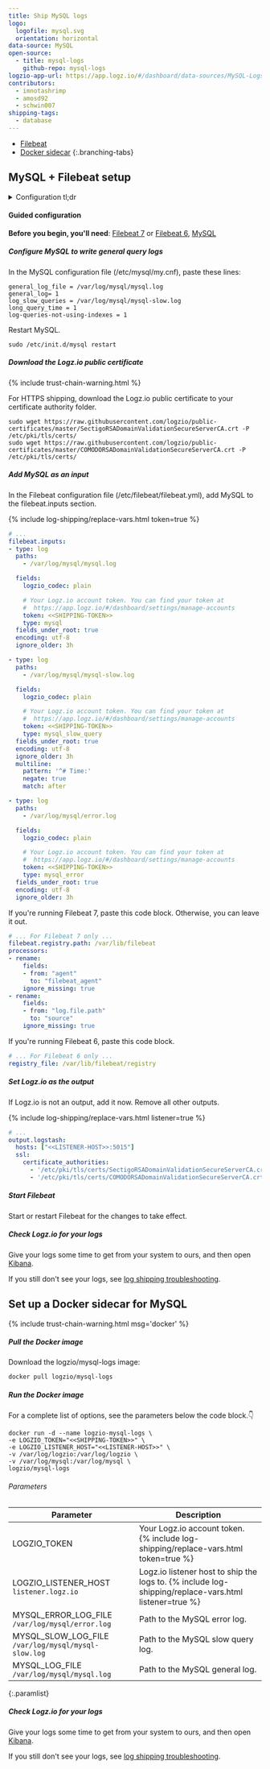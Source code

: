 ```yaml
---
title: Ship MySQL logs
logo:
  logofile: mysql.svg
  orientation: horizontal
data-source: MySQL
open-source:
  - title: mysql-logs
    github-repo: mysql-logs
logzio-app-url: https://app.logz.io/#/dashboard/data-sources/MySQL-Logs
contributors:
  - imnotashrimp
  - amosd92
  - schwin007
shipping-tags:
  - database
---
```


<!-- tabContainer:start -->
<div class="branching-container">

* [Filebeat](#filebeat-config)
* [Docker sidecar](#docker-sidecar-config)
{:.branching-tabs}

<!-- tab:start -->
<div id="filebeat-config">

## MySQL + Filebeat setup

<details>

<summary>
Configuration tl;dr
</summary>

{% include trust-chain-warning.html %}

| Item | Description |
|---|---|
| Files | [Sample configuration](https://raw.githubusercontent.com/logzio/logz-docs/master/shipping-config-samples/logz-filebeat-config.yml) <br> **Use both certificates**: [New public certificate](https://raw.githubusercontent.com/logzio/public-certificates/master/SectigoRSADomainValidationSecureServerCA.crt) and [Old public certificate (_until June 5, 2020_)](https://raw.githubusercontent.com/logzio/public-certificates/master/COMODORSADomainValidationSecureServerCA.crt) |
| Listener | Port 5015. For help finding your region's listener host, see [Account region]({{site.baseurl}}/user-guide/accounts/account-region.html). |
| Default log locations | General query log: `/var/log/mysql/mysql.log` <br> Slow query log: `/var/log/mysql/mysql-slow.log` <br> Error log: `/var/log/mysql/error.log` |
| Log type _(for preconfigured parsing)_ | General query log: `mysql` <br> Slow query log: `mysql_slow_query` <br> Error log: `mysql_error` |
{:.paramlist
}
</details>

#### Guided configuration

**Before you begin, you'll need**:
[Filebeat 7](https://www.elastic.co/guide/en/beats/filebeat/current/filebeat-installation.html) or
[Filebeat 6](https://www.elastic.co/guide/en/beats/filebeat/6.7/filebeat-installation.html),
[MySQL](https://dev.mysql.com/downloads/)

<div class="tasklist">

##### Configure MySQL to write general query logs

In the MySQL configuration file (/etc/mysql/my.cnf),
paste these lines:

```
general_log_file = /var/log/mysql/mysql.log
general_log= 1
log_slow_queries = /var/log/mysql/mysql-slow.log
long_query_time = 1
log-queries-not-using-indexes = 1
```

Restart MySQL.

```shell
sudo /etc/init.d/mysql restart
```

##### Download the Logz.io public certificate

{% include trust-chain-warning.html %}

For HTTPS shipping, download the Logz.io public certificate to your certificate authority folder.

```shell
sudo wget https://raw.githubusercontent.com/logzio/public-certificates/master/SectigoRSADomainValidationSecureServerCA.crt -P /etc/pki/tls/certs/
sudo wget https://raw.githubusercontent.com/logzio/public-certificates/master/COMODORSADomainValidationSecureServerCA.crt -P /etc/pki/tls/certs/
```

##### Add MySQL as an input

In the Filebeat configuration file (/etc/filebeat/filebeat.yml), add MySQL to the filebeat.inputs section.

{% include log-shipping/replace-vars.html token=true %}

```yaml
# ...
filebeat.inputs:
- type: log
  paths:
    - /var/log/mysql/mysql.log

  fields:
    logzio_codec: plain

    # Your Logz.io account token. You can find your token at
    #  https://app.logz.io/#/dashboard/settings/manage-accounts
    token: <<SHIPPING-TOKEN>>
    type: mysql
  fields_under_root: true
  encoding: utf-8
  ignore_older: 3h

- type: log
  paths:
    - /var/log/mysql/mysql-slow.log

  fields:
    logzio_codec: plain

    # Your Logz.io account token. You can find your token at
    #  https://app.logz.io/#/dashboard/settings/manage-accounts
    token: <<SHIPPING-TOKEN>>
    type: mysql_slow_query
  fields_under_root: true
  encoding: utf-8
  ignore_older: 3h
  multiline:
    pattern: '^# Time:'
    negate: true
    match: after

- type: log
  paths:
    - /var/log/mysql/error.log

  fields:
    logzio_codec: plain

    # Your Logz.io account token. You can find your token at
    #  https://app.logz.io/#/dashboard/settings/manage-accounts
    token: <<SHIPPING-TOKEN>>
    type: mysql_error
  fields_under_root: true
  encoding: utf-8
  ignore_older: 3h
  ```

If you're running Filebeat 7, paste this code block.
Otherwise, you can leave it out.

```yaml
# ... For Filebeat 7 only ...
filebeat.registry.path: /var/lib/filebeat
processors:
- rename:
    fields:
    - from: "agent"
      to: "filebeat_agent"
    ignore_missing: true
- rename:
    fields:
    - from: "log.file.path"
      to: "source"
    ignore_missing: true
```

If you're running Filebeat 6, paste this code block.

```yaml
# ... For Filebeat 6 only ...
registry_file: /var/lib/filebeat/registry
```

##### Set Logz.io as the output

If Logz.io is not an output, add it now.
Remove all other outputs.

{% include log-shipping/replace-vars.html listener=true %}

```yaml
# ...
output.logstash:
  hosts: ["<<LISTENER-HOST>>:5015"]
  ssl:
    certificate_authorities:
      - '/etc/pki/tls/certs/SectigoRSADomainValidationSecureServerCA.crt'
      - '/etc/pki/tls/certs/COMODORSADomainValidationSecureServerCA.crt'
```

##### Start Filebeat

Start or restart Filebeat for the changes to take effect.

##### Check Logz.io for your logs

Give your logs some time to get from your system to ours, and then open [Kibana](https://app.logz.io/#/dashboard/kibana).

If you still don't see your logs, see [log shipping troubleshooting]({{site.baseurl}}/user-guide/log-shipping/log-shipping-troubleshooting.html).

</div>

</div>
<!-- tab:end -->

<!-- tab:start -->
<div id="docker-sidecar-config">

## Set up a Docker sidecar for MySQL

{% include trust-chain-warning.html msg='docker' %}

<div class="tasklist">

##### Pull the Docker image

Download the logzio/mysql-logs image:

```shell
docker pull logzio/mysql-logs
```

##### Run the Docker image

For a complete list of options, see the parameters below the code block.👇

```shell
docker run -d --name logzio-mysql-logs \
-e LOGZIO_TOKEN="<<SHIPPING-TOKEN>>" \
-e LOGZIO_LISTENER_HOST="<<LISTENER-HOST>>" \
-v /var/log/logzio:/var/log/logzio \
-v /var/log/mysql:/var/log/mysql \
logzio/mysql-logs
```

###### Parameters

| Parameter | Description |
|---|---|
| LOGZIO_TOKEN <span class="required-param"></span> | Your Logz.io account token. {% include log-shipping/replace-vars.html token=true %} <!-- logzio-inject:account-token --> |
| LOGZIO_LISTENER_HOST <span class="default-param">`listener.logz.io`</span> | Logz.io listener host to ship the logs to. {% include log-shipping/replace-vars.html listener=true %} |
| MYSQL_ERROR_LOG_FILE <span class="default-param">`/var/log/mysql/error.log`</span> | Path to the MySQL error log. |
| MYSQL_SLOW_LOG_FILE <span class="default-param">`/var/log/mysql/mysql-slow.log`</span> | Path to the MySQL slow query log. |
| MYSQL_LOG_FILE <span class="default-param">`/var/log/mysql/mysql.log`</span> | Path to the MySQL general log. |
{:.paramlist}

##### Check Logz.io for your logs

Give your logs some time to get from your system to ours, and then open [Kibana](https://app.logz.io/#/dashboard/kibana).

If you still don't see your logs, see [log shipping troubleshooting]({{site.baseurl}}/user-guide/log-shipping/log-shipping-troubleshooting.html).

</div>

</div>
<!-- tab:end -->

</div>
<!-- tabContainer:end -->